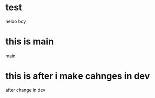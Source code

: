 # test

heloo boy

# this is main

main

# this is after i make cahnges in dev

after change in dev
